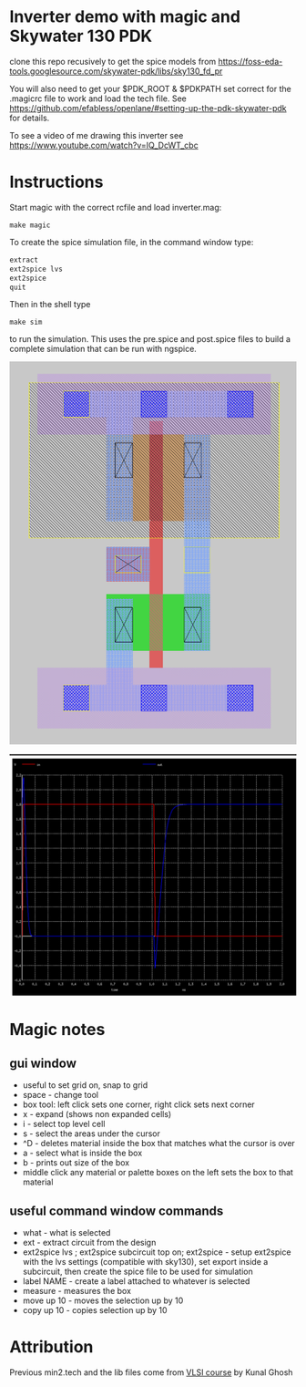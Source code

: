 # Inverter demo with magic and Skywater 130 PDK

clone this repo recusively to get the spice models from https://foss-eda-tools.googlesource.com/skywater-pdk/libs/sky130_fd_pr

You will also need to get your $PDK_ROOT & $PDKPATH set correct for the .magicrc file to work and load the tech file. See https://github.com/efabless/openlane/#setting-up-the-pdk-skywater-pdk for details.

To see a video of me drawing this inverter see https://www.youtube.com/watch?v=IQ_DcWT_cbc

# Instructions

Start magic with the correct rcfile and load inverter.mag:

    make magic

To create the spice simulation file, in the command window type:

    extract
    ext2spice lvs
    ext2spice
    quit

Then in the shell type 

    make sim

to run the simulation. This uses the pre.spice and post.spice files to build a complete simulation that can be run with ngspice.

![inverter](inverter.png)

![simulation](sim.png)

# Magic notes

## gui window

* useful to set grid on, snap to grid
* space - change tool
* box tool: left click sets one corner, right click sets next corner
* x - expand (shows non expanded cells)
* i - select top level cell
* s - select the areas under the cursor
* ^D - deletes material inside the box that matches what the cursor is over
* a - select what is inside the box
* b - prints out size of the box
* middle click any material or palette boxes on the left sets the box to that material

## useful command window commands

* what - what is selected
* ext - extract circuit from the design
* ext2spice lvs ; ext2spice subcircuit top on; ext2spice - setup ext2spice with the lvs settings (compatible with sky130), set export inside a subcircuit, then create the spice file to be used for simulation
* label NAME - create a label attached to whatever is selected
* measure - measures the box
* move up 10 - moves the selection up by 10
* copy up 10 - copies selection up by 10

# Attribution

Previous min2.tech and the lib files come from [VLSI course](https://www.udemy.com/course/vlsi-academy-custom-layout/) by Kunal Ghosh
